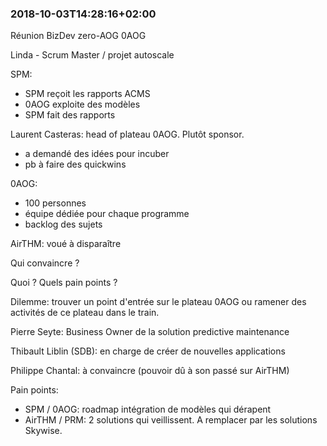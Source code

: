 
### 2018-10-03T14:28:16+02:00

Réunion BizDev zero-AOG 0AOG

Linda - Scrum Master / projet autoscale


SPM:
- SPM reçoit les rapports ACMS
- 0AOG exploite des modèles
- SPM fait des rapports

Laurent Casteras: head of plateau 0AOG. Plutôt sponsor.
- a demandé des idées pour incuber
- pb à faire des quickwins

0AOG:
- 100 personnes
- équipe dédiée pour chaque programme
- backlog des sujets

AirTHM: voué à disparaître

Qui convaincre ?

Quoi ? Quels pain points ?


Dilemme: trouver un point d'entrée sur le plateau 0AOG ou ramener des activités de ce plateau dans le train.

Pierre Seyte: Business Owner de la solution predictive maintenance

Thibault Liblin (SDB): en charge de créer de nouvelles applications

Philippe Chantal: à convaincre (pouvoir dû à son passé sur AirTHM)

Pain points:
- SPM / 0AOG: roadmap intégration de modèles qui dérapent
- AirTHM / PRM: 2 solutions qui veillissent. A remplacer par les solutions Skywise.
